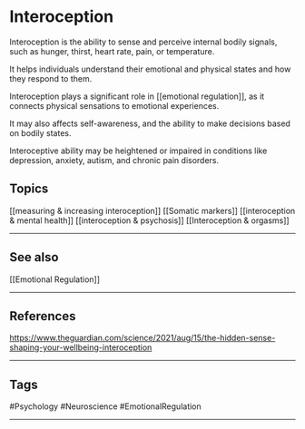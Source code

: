 # Interoception

Interoception is the ability to sense and perceive internal bodily signals, such as hunger, thirst, heart rate, pain, or temperature.

It helps individuals understand their emotional and physical states and how they respond to them.

Interoception plays a significant role in [[emotional regulation]], as it connects physical sensations to emotional experiences.

It may also affects self-awareness, and the ability to make decisions based on bodily states.

Interoceptive ability may be heightened or impaired in conditions like depression, anxiety, autism, and chronic pain disorders.

## Topics
[[measuring & increasing interoception]]
[[Somatic markers]]
[[interoception & mental health]]
[[interoception & psychosis]]
[[Interoception & orgasms]]

---
## See also

[[Emotional Regulation]]

---
## References

https://www.theguardian.com/science/2021/aug/15/the-hidden-sense-shaping-your-wellbeing-interoception

---
## Tags

#Psychology #Neuroscience #EmotionalRegulation

---

